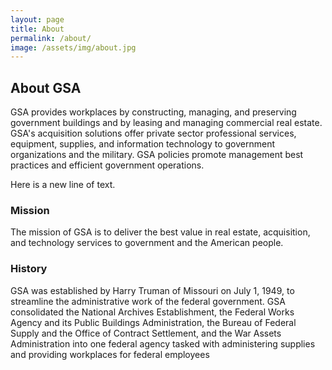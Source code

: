 ```yaml
---
layout: page
title: About
permalink: /about/
image: /assets/img/about.jpg
---
```


## About GSA

GSA provides workplaces by constructing, managing, and preserving government buildings and by leasing and managing commercial real estate. GSA's acquisition solutions offer private sector professional services, equipment, supplies, and information technology to government organizations and the military. GSA policies promote management best practices and efficient government operations.

Here is a new line of text.

### Mission

The mission of GSA is to deliver the best value in real estate, acquisition, and technology services to government and the American people.

### History

GSA was established by Harry Truman of Missouri on July 1, 1949, to streamline the administrative work of the federal government.  GSA consolidated the National Archives Establishment, the Federal Works Agency and its Public Buildings Administration, the Bureau of Federal Supply and the Office of Contract Settlement, and the War Assets Administration into one federal agency tasked with administering supplies and providing workplaces for federal employees
